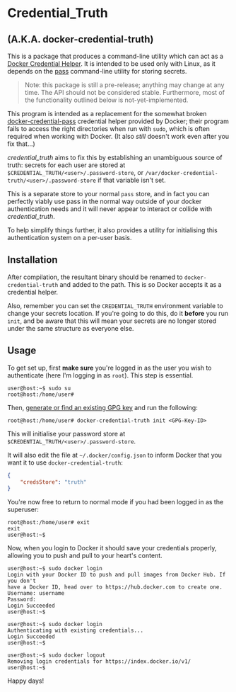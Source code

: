 # Credential_Truth
## (A.K.A. docker-credential-truth)

This is a package that produces a command-line utility which can act as a
[Docker Credential Helper]. It is intended to be used only with Linux,
as it depends on the [pass] command-line utility for storing secrets.

> Note: this package is still a pre-release; anything may change at
> any time. The API should not be considered stable.
> Furthermore, most of the functionality outlined below is
> not-yet-implemented.

This program is intended as a replacement for the somewhat broken
[docker-credential-pass] credential helper provided by Docker;
their program fails to access the right directories when run with `sudo`,
which is often required when working with Docker. (It also *still* doesn't work
even after you fix that...)

*credential_truth* aims to fix this by establishing an unambiguous source
of truth: secrets for each user are stored at
`$CREDENTIAL_TRUTH/<user>/.password-store`, or
`/var/docker-credential-truth/<user>/.password-store` if that variable isn't set.

This is a separate store to your normal `pass` store, and in fact you can perfectly
viably use pass in the normal way outside of your docker authentication needs
and it will never appear to interact or collide with *credential_truth*.

To help simplify things further, it also provides a utility for initialising
this authentication system on a per-user basis.

## Installation

After compilation, the resultant binary should be renamed to
`docker-credential-truth` and added to the path. This is so Docker accepts it
as a credential helper.

Also, remember you can set the `CREDENTIAL_TRUTH` environment variable
to change your secrets location. If you're going to do this, do it
**before** you run `init`, and be aware that this will mean your
secrets are no longer stored under the same structure as everyone else.

## Usage

To get set up, first **make sure** you're logged in as the user you wish to
authenticate (here I'm logging in as `root`). This step is essential.

```console
user@host:~$ sudo su
root@host:/home/user# 
```

Then, [generate or find an existing GPG key][getting a GPG key] and run the following:

```console
root@host:/home/user# docker-credential-truth init <GPG-Key-ID>
```

This will initialise your password store at
`$CREDENTIAL_TRUTH/<user>/.password-store`.

It will also edit the file at `~/.docker/config.json` to inform Docker
that you want it to use `docker-credential-truth`:

```json
{
    "credsStore": "truth"
}
```

You're now free to return to normal mode if you had been logged in as the 
superuser:

```console
root@host:/home/user# exit
exit
user@host:~$ 
```

Now, when you login to Docker it should save your credentials properly,
allowing you to push and pull to your heart's content.

```console
user@host:~$ sudo docker login
Login with your Docker ID to push and pull images from Docker Hub. If you don't
have a Docker ID, head over to https://hub.docker.com to create one.
Username: username
Password: 
Login Succeeded
user@host:~$ 
```
```console
user@host:~$ sudo docker login
Authenticating with existing credentials...
Login Succeeded
user@host:~$ 
```
```console
user@host:~$ sudo docker logout
Removing login credentials for https://index.docker.io/v1/
user@host:~$
```

Happy days!

[Docker Credential Helper]: https://github.com/docker/docker-credential-helpers
[pass]: https://www.passwordstore.org/
[docker-credential-pass]: https://github.com/docker/docker-credential-helpers/releases/latest
[getting a GPG key]: https://docs.github.com/en/authentication/managing-commit-signature-verification/checking-for-existing-gpg-keys
